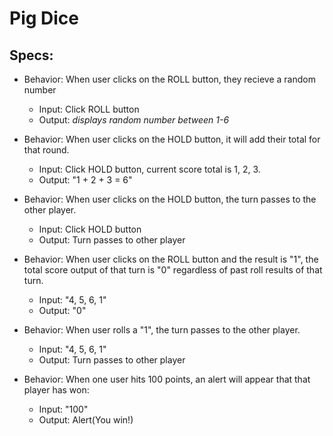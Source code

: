 # Pig Dice
## Specs:

* Behavior: When user clicks on the ROLL button, they recieve a random number
  * Input: Click ROLL button
  * Output: *displays random number between 1-6*

* Behavior: When user clicks on the HOLD button, it will add their total for that round.
  * Input: Click HOLD button, current score total is 1, 2, 3.
  * Output: "1 + 2 + 3 = 6"

* Behavior: When user clicks on the HOLD button, the turn passes to the other player.
  * Input: Click HOLD button
  * Output: Turn passes to other player

* Behavior: When user clicks on the ROLL button and the result is "1", the total score output of that turn is "0" regardless of past roll results of that turn.
  * Input: "4, 5, 6, 1"
  * Output: "0"

* Behavior: When user rolls a "1", the turn passes to the other player.
  * Input: "4, 5, 6, 1"
  * Output: Turn passes to other player

* Behavior: When one user hits 100 points, an alert will appear that that player has won:
  * Input: "100"
  * Output: Alert(You win!)



